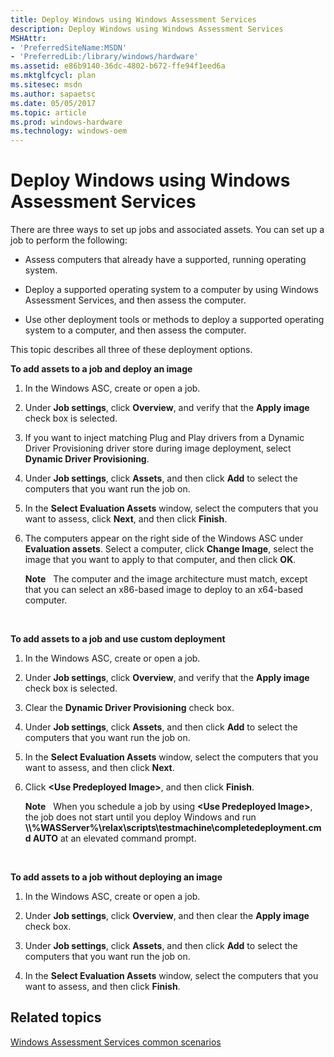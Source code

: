```yaml
---
title: Deploy Windows using Windows Assessment Services
description: Deploy Windows using Windows Assessment Services
MSHAttr:
- 'PreferredSiteName:MSDN'
- 'PreferredLib:/library/windows/hardware'
ms.assetid: e86b9140-36dc-4802-b672-ffe94f1eed6a
ms.mktglfcycl: plan
ms.sitesec: msdn
ms.author: sapaetsc
ms.date: 05/05/2017
ms.topic: article
ms.prod: windows-hardware
ms.technology: windows-oem
---
```


# Deploy Windows using Windows Assessment Services


There are three ways to set up jobs and associated assets. You can set up a job to perform the following:

-   Assess computers that already have a supported, running operating system.

-   Deploy a supported operating system to a computer by using Windows Assessment Services, and then assess the computer.

-   Use other deployment tools or methods to deploy a supported operating system to a computer, and then assess the computer.

This topic describes all three of these deployment options.

**To add assets to a job and deploy an image**

1.  In the Windows ASC, create or open a job.

2.  Under **Job settings**, click **Overview**, and verify that the **Apply image** check box is selected.

3.  If you want to inject matching Plug and Play drivers from a Dynamic Driver Provisioning driver store during image deployment, select **Dynamic Driver Provisioning**.

4.  Under **Job settings**, click **Assets**, and then click **Add** to select the computers that you want run the job on.

5.  In the **Select Evaluation Assets** window, select the computers that you want to assess, click **Next**, and then click **Finish**.

6.  The computers appear on the right side of the Windows ASC under **Evaluation assets**. Select a computer, click **Change Image**, select the image that you want to apply to that computer, and then click **OK**.

    **Note**  
    The computer and the image architecture must match, except that you can select an x86-based image to deploy to an x64-based computer.

     

**To add assets to a job and use custom deployment**

1.  In the Windows ASC, create or open a job.

2.  Under **Job settings**, click **Overview**, and verify that the **Apply image** check box is selected.

3.  Clear the **Dynamic Driver Provisioning** check box.

4.  Under **Job settings**, click **Assets**, and then click **Add** to select the computers that you want run the job on.

5.  In the **Select Evaluation Assets** window, select the computers that you want to assess, and then click **Next**.

6.  Click **&lt;Use Predeployed Image&gt;**, and then click **Finish**.

    **Note**  
    When you schedule a job by using **&lt;Use Predeployed Image&gt;**, the job does not start until you deploy Windows and run **\\\\%WASServer%\\relax\\scripts\\testmachine\\completedeployment.cmd AUTO** at an elevated command prompt.

     

**To add assets to a job without deploying an image**

1.  In the Windows ASC, create or open a job.

2.  Under **Job settings**, click **Overview**, and then clear the **Apply image** check box.

3.  Under **Job settings**, click **Assets**, and then click **Add** to select the computers that you want run the job on.

4.  In the **Select Evaluation Assets** window, select the computers that you want to assess, and then click **Finish**.

## Related topics


[Windows Assessment Services common scenarios](windows-assessment-services-how-to-topics--wastechref.md)

 

 








